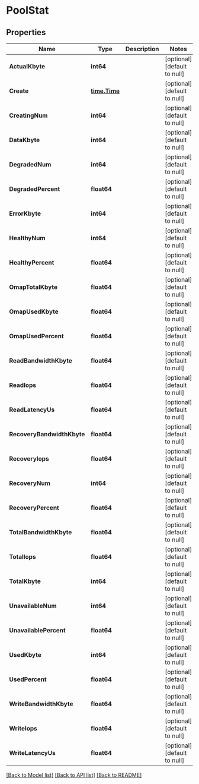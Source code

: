 # PoolStat

## Properties
Name | Type | Description | Notes
------------ | ------------- | ------------- | -------------
**ActualKbyte** | **int64** |  | [optional] [default to null]
**Create** | [**time.Time**](time.Time.md) |  | [optional] [default to null]
**CreatingNum** | **int64** |  | [optional] [default to null]
**DataKbyte** | **int64** |  | [optional] [default to null]
**DegradedNum** | **int64** |  | [optional] [default to null]
**DegradedPercent** | **float64** |  | [optional] [default to null]
**ErrorKbyte** | **int64** |  | [optional] [default to null]
**HealthyNum** | **int64** |  | [optional] [default to null]
**HealthyPercent** | **float64** |  | [optional] [default to null]
**OmapTotalKbyte** | **float64** |  | [optional] [default to null]
**OmapUsedKbyte** | **float64** |  | [optional] [default to null]
**OmapUsedPercent** | **float64** |  | [optional] [default to null]
**ReadBandwidthKbyte** | **float64** |  | [optional] [default to null]
**ReadIops** | **float64** |  | [optional] [default to null]
**ReadLatencyUs** | **float64** |  | [optional] [default to null]
**RecoveryBandwidthKbyte** | **float64** |  | [optional] [default to null]
**RecoveryIops** | **float64** |  | [optional] [default to null]
**RecoveryNum** | **int64** |  | [optional] [default to null]
**RecoveryPercent** | **float64** |  | [optional] [default to null]
**TotalBandwidthKbyte** | **float64** |  | [optional] [default to null]
**TotalIops** | **float64** |  | [optional] [default to null]
**TotalKbyte** | **int64** |  | [optional] [default to null]
**UnavailableNum** | **int64** |  | [optional] [default to null]
**UnavailablePercent** | **float64** |  | [optional] [default to null]
**UsedKbyte** | **int64** |  | [optional] [default to null]
**UsedPercent** | **float64** |  | [optional] [default to null]
**WriteBandwidthKbyte** | **float64** |  | [optional] [default to null]
**WriteIops** | **float64** |  | [optional] [default to null]
**WriteLatencyUs** | **float64** |  | [optional] [default to null]

[[Back to Model list]](../README.md#documentation-for-models) [[Back to API list]](../README.md#documentation-for-api-endpoints) [[Back to README]](../README.md)


